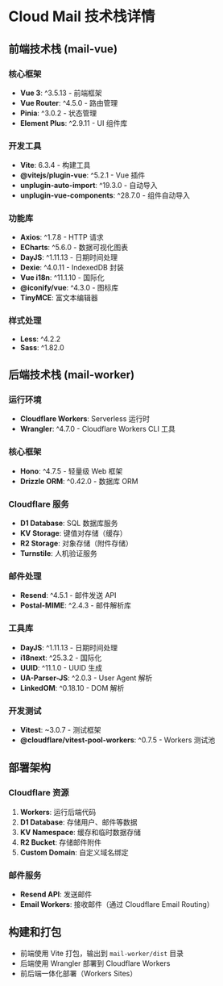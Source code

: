 # Cloud Mail 技术栈详情

## 前端技术栈 (mail-vue)

### 核心框架
- **Vue 3**: ^3.5.13 - 前端框架
- **Vue Router**: ^4.5.0 - 路由管理  
- **Pinia**: ^3.0.2 - 状态管理
- **Element Plus**: ^2.9.11 - UI 组件库

### 开发工具
- **Vite**: 6.3.4 - 构建工具
- **@vitejs/plugin-vue**: ^5.2.1 - Vue 插件
- **unplugin-auto-import**: ^19.3.0 - 自动导入
- **unplugin-vue-components**: ^28.7.0 - 组件自动导入

### 功能库
- **Axios**: ^1.7.8 - HTTP 请求
- **ECharts**: ^5.6.0 - 数据可视化图表
- **DayJS**: ^1.11.13 - 日期时间处理
- **Dexie**: ^4.0.11 - IndexedDB 封装
- **Vue i18n**: ^11.1.10 - 国际化
- **@iconify/vue**: ^4.3.0 - 图标库
- **TinyMCE**: 富文本编辑器

### 样式处理
- **Less**: ^4.2.2
- **Sass**: ^1.82.0

## 后端技术栈 (mail-worker)

### 运行环境
- **Cloudflare Workers**: Serverless 运行时
- **Wrangler**: ^4.7.0 - Cloudflare Workers CLI 工具

### 核心框架
- **Hono**: ^4.7.5 - 轻量级 Web 框架
- **Drizzle ORM**: ^0.42.0 - 数据库 ORM

### Cloudflare 服务
- **D1 Database**: SQL 数据库服务
- **KV Storage**: 键值对存储（缓存）
- **R2 Storage**: 对象存储（附件存储）
- **Turnstile**: 人机验证服务

### 邮件处理
- **Resend**: ^4.5.1 - 邮件发送 API
- **Postal-MIME**: ^2.4.3 - 邮件解析库

### 工具库
- **DayJS**: ^1.11.13 - 日期时间处理
- **i18next**: ^25.3.2 - 国际化
- **UUID**: ^11.1.0 - UUID 生成
- **UA-Parser-JS**: ^2.0.3 - User Agent 解析
- **LinkedOM**: ^0.18.10 - DOM 解析

### 开发测试
- **Vitest**: ~3.0.7 - 测试框架
- **@cloudflare/vitest-pool-workers**: ^0.7.5 - Workers 测试池

## 部署架构

### Cloudflare 资源
1. **Workers**: 运行后端代码
2. **D1 Database**: 存储用户、邮件等数据
3. **KV Namespace**: 缓存和临时数据存储
4. **R2 Bucket**: 存储邮件附件
5. **Custom Domain**: 自定义域名绑定

### 邮件服务
- **Resend API**: 发送邮件
- **Email Workers**: 接收邮件（通过 Cloudflare Email Routing）

## 构建和打包
- 前端使用 Vite 打包，输出到 `mail-worker/dist` 目录
- 后端使用 Wrangler 部署到 Cloudflare Workers
- 前后端一体化部署（Workers Sites）